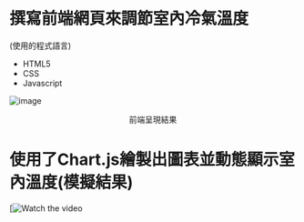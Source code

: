 # 撰寫前端網頁來調節室內冷氣溫度
  (使用的程式語言)
   * HTML5  
   * CSS
   * Javascript


![image](https://user-images.githubusercontent.com/58096503/204079534-82f01b4a-e8c2-484c-8d2a-3d2c874b12d9.png)

<center>前端呈現結果</center>


# 使用了Chart.js繪製出圖表並動態顯示室內溫度(模擬結果)


[![Watch the video](https://vimeo.com/806268344/f41cc3b090)
